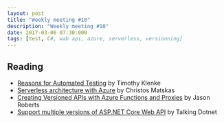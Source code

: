 ```yaml
---
layout: post
title: "Weekly meeting #10"
description: "Weekly meeting #10"
date: 2017-03-06 07:30:000
tags: [test, C#, wab api, azure, serverless, versionning]
--- 
```


## Reading
 
* [Reasons for Automated Testing](http://geekswithblogs.net/TimothyK/archive/2017/02/23/reasons-for-automated-testing.aspx) by Timothy Klenke
* [Serverless architecture with Azure](https://www.simple-talk.com/cloud/cloud-development/serverless-architecture-azure/) by Christos Matskas
* [Creating Versioned APIs with Azure Functions and Proxies](http://dontcodetired.com/blog/post/Creating-Versioned-APIs-with-Azure-Functions-an-Proxies) by Jason Roberts
* [Support multiple versions of ASP.NET Core Web API](http://www.talkingdotnet.com/support-multiple-versions-of-asp-net-core-web-api/) by Talking Dotnet
